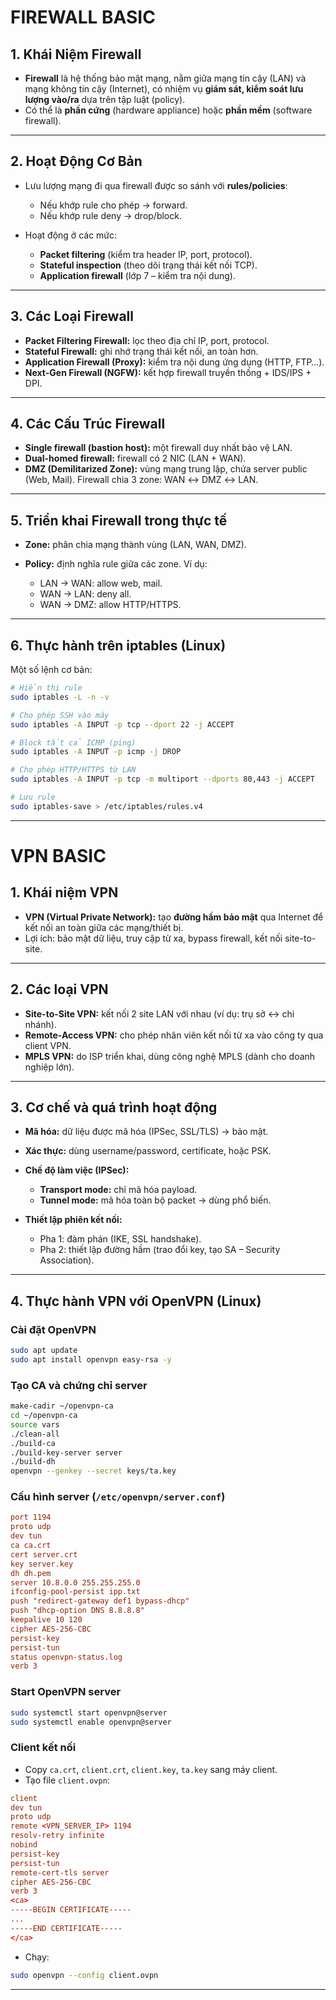# FIREWALL BASIC

## 1. Khái Niệm Firewall

* **Firewall** là hệ thống bảo mật mạng, nằm giữa mạng tin cậy (LAN) và mạng không tin cậy (Internet), có nhiệm vụ **giám sát, kiểm soát lưu lượng vào/ra** dựa trên tập luật (policy).
* Có thể là **phần cứng** (hardware appliance) hoặc **phần mềm** (software firewall).

---

## 2. Hoạt Động Cơ Bản

* Lưu lượng mạng đi qua firewall được so sánh với **rules/policies**:

  * Nếu khớp rule cho phép → forward.
  * Nếu khớp rule deny → drop/block.
* Hoạt động ở các mức:

  * **Packet filtering** (kiểm tra header IP, port, protocol).
  * **Stateful inspection** (theo dõi trạng thái kết nối TCP).
  * **Application firewall** (lớp 7 – kiểm tra nội dung).

---

## 3. Các Loại Firewall

* **Packet Filtering Firewall:** lọc theo địa chỉ IP, port, protocol.
* **Stateful Firewall:** ghi nhớ trạng thái kết nối, an toàn hơn.
* **Application Firewall (Proxy):** kiểm tra nội dung ứng dụng (HTTP, FTP…).
* **Next-Gen Firewall (NGFW):** kết hợp firewall truyền thống + IDS/IPS + DPI.

---

## 4. Các Cấu Trúc Firewall

* **Single firewall (bastion host):** một firewall duy nhất bảo vệ LAN.
* **Dual-homed firewall:** firewall có 2 NIC (LAN + WAN).
* **DMZ (Demilitarized Zone):** vùng mạng trung lập, chứa server public (Web, Mail). Firewall chia 3 zone: WAN ↔ DMZ ↔ LAN.

---

## 5. Triển khai Firewall trong thực tế

* **Zone:** phân chia mạng thành vùng (LAN, WAN, DMZ).
* **Policy:** định nghĩa rule giữa các zone. Ví dụ:

  * LAN → WAN: allow web, mail.
  * WAN → LAN: deny all.
  * WAN → DMZ: allow HTTP/HTTPS.

---

## 6. Thực hành trên iptables (Linux)

Một số lệnh cơ bản:

```bash
# Hiển thị rule
sudo iptables -L -n -v

# Cho phép SSH vào máy
sudo iptables -A INPUT -p tcp --dport 22 -j ACCEPT

# Block tất cả ICMP (ping)
sudo iptables -A INPUT -p icmp -j DROP

# Cho phép HTTP/HTTPS từ LAN
sudo iptables -A INPUT -p tcp -m multiport --dports 80,443 -j ACCEPT

# Lưu rule
sudo iptables-save > /etc/iptables/rules.v4
```

---

#  VPN BASIC

## 1. Khái niệm VPN

* **VPN (Virtual Private Network):** tạo **đường hầm bảo mật** qua Internet để kết nối an toàn giữa các mạng/thiết bị.
* Lợi ích: bảo mật dữ liệu, truy cập từ xa, bypass firewall, kết nối site-to-site.

---

## 2. Các loại VPN

* **Site-to-Site VPN:** kết nối 2 site LAN với nhau (ví dụ: trụ sở ↔ chi nhánh).
* **Remote-Access VPN:** cho phép nhân viên kết nối từ xa vào công ty qua client VPN.
* **MPLS VPN:** do ISP triển khai, dùng công nghệ MPLS (dành cho doanh nghiệp lớn).

---

## 3. Cơ chế và quá trình hoạt động

* **Mã hóa:** dữ liệu được mã hóa (IPSec, SSL/TLS) → bảo mật.
* **Xác thực:** dùng username/password, certificate, hoặc PSK.
* **Chế độ làm việc (IPSec):**

  * **Transport mode:** chỉ mã hóa payload.
  * **Tunnel mode:** mã hóa toàn bộ packet → dùng phổ biến.
* **Thiết lập phiên kết nối:**

  * Pha 1: đàm phán (IKE, SSL handshake).
  * Pha 2: thiết lập đường hầm (trao đổi key, tạo SA – Security Association).

---

## 4. Thực hành VPN với OpenVPN (Linux)

### Cài đặt OpenVPN

```bash
sudo apt update
sudo apt install openvpn easy-rsa -y
```

### Tạo CA và chứng chỉ server

```bash
make-cadir ~/openvpn-ca
cd ~/openvpn-ca
source vars
./clean-all
./build-ca
./build-key-server server
./build-dh
openvpn --genkey --secret keys/ta.key
```

### Cấu hình server (`/etc/openvpn/server.conf`)

```conf
port 1194
proto udp
dev tun
ca ca.crt
cert server.crt
key server.key
dh dh.pem
server 10.8.0.0 255.255.255.0
ifconfig-pool-persist ipp.txt
push "redirect-gateway def1 bypass-dhcp"
push "dhcp-option DNS 8.8.8.8"
keepalive 10 120
cipher AES-256-CBC
persist-key
persist-tun
status openvpn-status.log
verb 3
```

### Start OpenVPN server

```bash
sudo systemctl start openvpn@server
sudo systemctl enable openvpn@server
```

### Client kết nối

* Copy `ca.crt`, `client.crt`, `client.key`, `ta.key` sang máy client.
* Tạo file `client.ovpn`:

```conf
client
dev tun
proto udp
remote <VPN_SERVER_IP> 1194
resolv-retry infinite
nobind
persist-key
persist-tun
remote-cert-tls server
cipher AES-256-CBC
verb 3
<ca>
-----BEGIN CERTIFICATE-----
...
-----END CERTIFICATE-----
</ca>
```

* Chạy:

```bash
sudo openvpn --config client.ovpn
```
---
